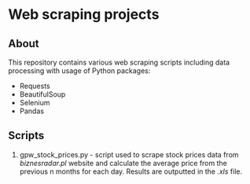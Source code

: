 # Web scraping projects

## About
This repository contains various web scraping scripts including data processing with usage of Python packages:
* Requests
* BeautifulSoup
* Selenium
* Pandas

## Scripts
1. gpw_stock_prices.py - script used to scrape stock prices data from *biznesradar.pl* website and calculate the average price from the previous n months for each day. Results are outputted in the *.xls* file.
